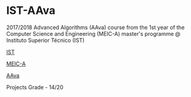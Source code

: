 # IST-AAva

2017/2018 Advanced Algorithms (AAva) course from the 1st year of the Computer Science and Engineering (MEIC-A) master's programme @ Instituto Superior Técnico (IST)

[IST](https://tecnico.ulisboa.pt/en/)

[MEIC-A](https://fenix.tecnico.ulisboa.pt/cursos/meic-a)

[AAva](https://fenix.tecnico.ulisboa.pt/disciplinas/AAva111326/2017-2018/2-semestre)

Projects Grade - 14/20
